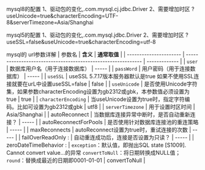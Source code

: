 mysql8的配置
1、驱动包的变化,.com.mysql.cj.jdbc.Driver
2、需要增加时区 ?useUnicode=true&characterEncoding=UTF-8&serverTimezone=Asia/Shanghai

mysql5的配置
1、驱动包的变化,.com.mysql.jdbc.Driver
2、需要增加时区 ?useSSL=false&useUnicode=true&characterEncoding=utf-8

mysql的 url参数详解
| 参数名                 | **含义**                                                     | **通常取值**  |
| ---------------------- | ------------------------------------------------------------ | ------------- |
| `user`                 | 数据库用户名（用于连接数据库）                               | -----         |
| `passWord`             | 用户密码（用于连接数据库）                                   | -----         |
| `useSSL`               | useSSL 5.7.17版本服务器默认是true 如果不使用SSL连接就要在urL中设置useSSL=false | false         |
| `useUnicode`           | 是否使用Unicode字符集，如果参数characterEncoding设置为gb2312或gbk，本参数值必须设置为true | true          |
| `characterEncoding`    | 当useUnicode设置为true时，指定字符编码。比如可设置为gb2312或gbk | utf8          |
| `serverTimezone`       | 用于设置时区时间                                             | Asia/Shanghai |
| autoReconnect          | 当数据库连接异常中断时，是否自动重新连接？                   | -----         |
| autoReconnectForPools  | 是否使用针对数据库连接池的重连策略                           | -----         |
| maxReconnects          | autoReconnect设置为true时，重试连接的次数                    | -----         |
| failOverReadOnly :     | 自动重连成功后，连接是否设置为只读？                         | -----         |
| zeroDateTimeBehavior : | `exception`：默认值，即抛出SQL state [S1009]. Cannot convert value…的异常 `convertToNull`：将日期转换成NULL值；`round`：替换成最近的日期即0001-01-01 | convertToNull |

